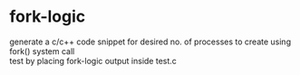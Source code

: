 # fork-logic
generate a c/c++ code snippet for desired no. of processes to create using fork() system call<br>
test by placing fork-logic output inside test.c
